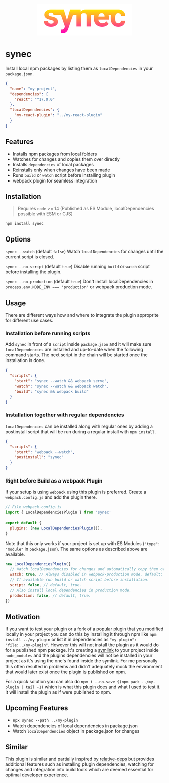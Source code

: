 <p align="center">
  <img src="https://github.com/tobua/synec/raw/master/logo.png" alt="synec" width="300">
</p>

# synec

Install local npm packages by listing them as `localDependencies` in your `package.json`.

```json
{
  "name": "my-project",
  "dependencies": {
    "react": "^17.0.0"
  },
  "localDependencies": {
    "my-react-plugin": "../my-react-plugin"
  }
}
```

## Features

- Installs npm packages from local folders
- Watches for changes and copies them over directly
- Installs `dependencies` of local packages
- Reinstalls only when changes have been made
- Runs `build` or `watch` script before installing plugin
- webpack plugin for seamless integration

## Installation

> Requires `node` >= 14 (Published as ES Module, localDependencies possible with ESM or CJS)

```
npm install synec
```

## Options

`synec --watch` (default `false`) Watch `localDependencies` for changes until the current script is closed.

`synec --no-script` (default `true`) Disable running `build` or `watch` script before installing the plugin.

`synec --no-production` (default `true`) Don't install localDependencies in `process.env.NODE_ENV === 'production'` or webpack production mode.

## Usage

There are different ways how and where to integrate the plugin approprite for different use cases.

### Installation before running scripts

Add `synec` in front of a `script` inside `package.json` and it will make sure `localDependencies` are installed and up-to-date when the following command starts. The next script in the chain will be started once the installation is done.

```json
{
  "scripts": {
    "start": "synec --watch && webpack serve",
    "watch": "synec --watch && webpack watch",
    "build": "synec && webpack build"
  }
}
```

### Installation together with regular dependencies

`localDependencies` can be installed along with regular ones by adding a postinstall script that will be run during a regular install with `npm install`.

```json
{
  "scripts": {
    "start": "webpack --watch",
    "postinstall": "synec"
  }
}
```

### Right before Build as a webpack Plugin

If your setup is using `webpack` using this plugin is preferred. Create a `webpack.config.js` and add the plugin there.

```js
// File webpack.config.js
import { LocalDependenciesPlugin } from 'synec'

export default {
  plugins: [new LocalDependenciesPlugin()],
}
```

Note that this only works if your project is set up with ES Modules (`"type": "module"` in `package.json`). The same options as described above are available.

```js
new LocalDependenciesPlugin({
  // Watch localDependencies for changes and automatically copy them over.
  watch: true, // Always disabled in webpack-production mode, default: false.
  // If available run build or watch script before installation.
  script: false, // default, true.
  // Also install local dependencies in production mode.
  production: false, // default, true.
})
```

## Motivation

If you want to test your plugin or a fork of a popular plugin that you modified locally in your project you can do this by installing it through npm like `npm install ../my-plugin` or list it in dependencies as `"my-plugin": "file:../my-plugin"`. However this will not install the plugin as it would do for a published npm package. It's creating a [symlink](https://en.wikipedia.org/wiki/Symbolic_link) to your project inside `node_modules` and the plugins dependencies will not be installed in your project as it's using the one's found inside the symlink. For me personally this often resulted in problems and didn't adequately mock the environment that would later exist once the plugin is published on npm.

For a quick solution you can also do `npm i --no-save $(npm pack ../my-plugin | tail -1)` which is what this plugin does and what I used to test it. It will install the plugin as if were published to npm.

## Upcoming Features

- `npx synec --path ../my-plugin`
- Watch dependencies of local dependencies in package.json
- Watch `localDependencies` object in package.json for changes

## Similar

This plugin is similar and partially inspired by [relative-deps](https://github.com/mweststrate/relative-deps) but provides additional features such as installing plugin dependencies, watching for changes and integration into build tools which are deemed essential for optimal developer experience.
